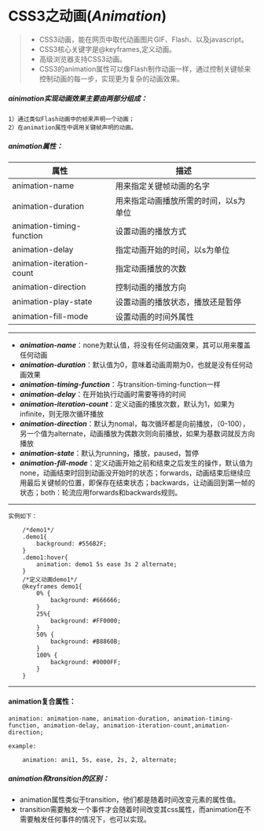 # CSS3之动画(*Animation*)

> - CSS3动画，能在网页中取代动画图片GIF、Flash、以及javascript。
> - CSS3核心关键字是@keyframes,定义动画。
> - 高级浏览器支持CSS3动画。
> - CSS3的animation属性可以像Flash制作动画一样，通过控制关键帧来控制动画的每一步，实现更为复杂的动画效果。


##### ainimation实现动画效果主要由两部分组成：
	1）通过类似Flash动画中的帧来声明一个动画；
	2）在animation属性中调用关键帧声明的动画。

##### animation属性：
| 属性 | 描述 |
|--------|--------|
|    animation-name    | 用来指定关键帧动画的名字       |
|    animation-duration    | 用来指定动画播放所需的时间，以s为单位       |
|    animation-timing-function    | 设置动画的播放方式       |
|    animation-delay    | 指定动画开始的时间，以s为单位       |
|    animation-iteration-count    | 指定动画播放的次数       |
|    animation-direction    | 控制动画的播放方向       |
|    animation-play-state    | 设置动画的播放状态，播放还是暂停       |
|    animation-fill-mode    | 设置动画的时间外属性       |

---

- ***animation-name***：none为默认值，将没有任何动画效果，其可以用来覆盖任何动画 
- ***animation-duration***：默认值为0，意味着动画周期为0，也就是没有任何动画效果 
- ***animation-timing-function***：与transition-timing-function一样 
- ***animation-delay***：在开始执行动画时需要等待的时间 
- ***animation-iteration-count***：定义动画的播放次数，默认为1，如果为infinite，则无限次循环播放 
- ***animation-direction***：默认为nomal，每次循环都是向前播放，（0-100），另一个值为alternate，动画播放为偶数次则向前播放，如果为基数词就反方向播放
- ***animation-state***：默认为running，播放，paused，暂停 
- ***animation-fill-mode***：定义动画开始之前和结束之后发生的操作，默认值为none，动画结束时回到动画没开始时的状态；forwards，动画结束后继续应用最后关键帧的位置，即保存在结束状态；backwards，让动画回到第一帧的状态；both：轮流应用forwards和backwards规则。

---

`实例如下：`
```
	/*demo1*/
	.demo1{
		background: #556B2F;
	}
	.demo1:hover{
		animation: demo1 5s ease 3s 2 alternate;
	}
	/*定义动画demo1*/
	@keyframes demo1{
		0% {
			background: #666666;
		}
		25%{
			background: #FF0000;
		}
		50% {
			background: #B8860B;
		}
		100% {
			background: #0000FF;
		}
	}
```

---
#### animation复合属性：

	animation: animation-name, animation-duration, animation-timing-function, animation-delay, animation-iteration-count,animation-direction;
	
	example: 
	
		animation: ani1, 5s, ease, 2s, 2, alternate;
	
	
##### animation和transition的区别：
- animation属性类似于transition，他们都是随着时间改变元素的属性值。
- transition需要触发一个事件才会随着时间改变其css属性，而animation在不需要触发任何事件的情况下，也可以实现。
